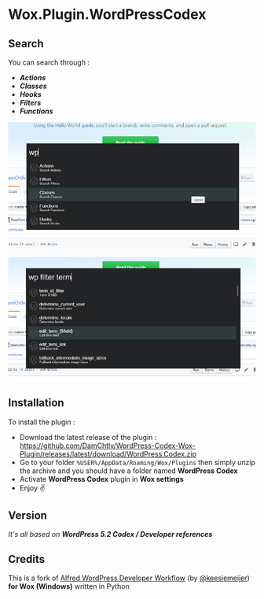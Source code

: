 Wox.Plugin.WordPressCodex
=====================

Search
---------

You can search through :
- ***Actions***
- ***Classes***
- ***Hooks***
- ***Filters***
- ***Functions***

[![Screen 1](https://github.com/DamChtlv/WordPress-Codex-Wox-Plugin/blob/screenshots/Screenshots/screen1.png)](#screen1)

[![Screen 2](https://github.com/DamChtlv/WordPress-Codex-Wox-Plugin/blob/screenshots/Screenshots/screen2.png)](#screen2)

Installation
---------
To install the plugin :
- Download the latest release of the plugin : https://github.com/DamChtlv/WordPress-Codex-Wox-Plugin/releases/latest/download/WordPress.Codex.zip
- Go to your folder `%USER%/AppData/Roaming/Wox/Plugins` then simply unzip the archive and you should have a folder named **WordPress Codex**
- Activate **WordPress Codex** plugin in **Wox settings**
- Enjoy ✌ 

Version
-------
*It's all based on **WordPress 5.2 Codex / Developer references***

Credits
---------
This is a fork of [Alfred WordPress Developer Workflow](https://github.com/keesiemeijer/alfred-wordpress-developer-workflow) (by [@keesiemeijer](https://github.com/keesiemeijer)) **for Wox (Windows)** written in Python
